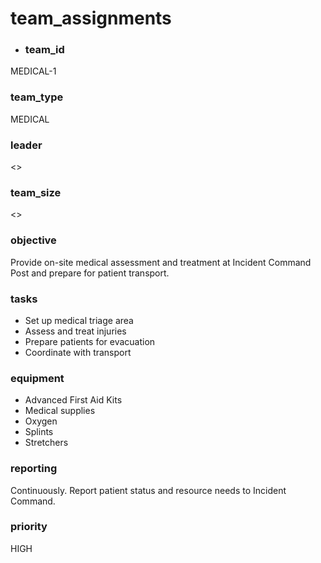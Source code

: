 # team_assignments
- ### team_id
MEDICAL-1
### team_type
MEDICAL
### leader
<>
### team_size
<>
### objective
Provide on-site medical assessment and treatment at Incident Command Post and prepare for patient transport.
### tasks
- Set up medical triage area
- Assess and treat injuries
- Prepare patients for evacuation
- Coordinate with transport
### equipment
- Advanced First Aid Kits
- Medical supplies
- Oxygen
- Splints
- Stretchers
### reporting
Continuously. Report patient status and resource needs to Incident Command.
### priority
HIGH
